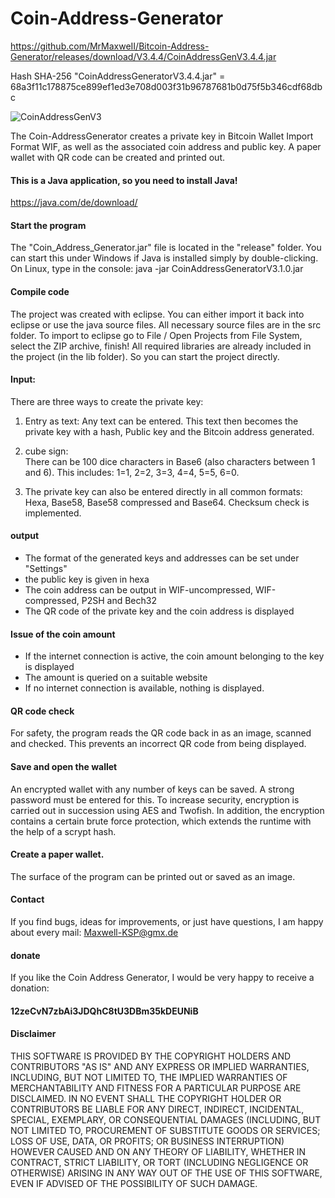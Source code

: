 # Coin-Address-Generator

https://github.com/MrMaxweII/Bitcoin-Address-Generator/releases/download/V3.4.4/CoinAddressGenV3.4.4.jar

Hash SHA-256  "CoinAddressGeneratorV3.4.4.jar"   =   68a3f11c178875ce899ef1ed3e708d003f31b96787681b0d75f5b346cdf68dbc



![CoinAddressGenV3](https://raw.githubusercontent.com/MrMaxweII/Bitcoin-Address-Generator/refs/heads/master/CoinAddressGen.png)



The Coin-AddressGenerator creates a private key in Bitcoin Wallet Import Format WIF,
as well as the associated coin address and public key.
A paper wallet with QR code can be created and printed out.

    
#### This is a Java application, so you need to install Java!
https://java.com/de/download/


#### Start the program
The "Coin_Address_Generator.jar" file is located in the "release" folder.
You can start this under Windows if Java is installed simply by double-clicking.
On Linux, type in the console: java -jar CoinAddressGeneratorV3.1.0.jar



#### Compile code
The project was created with eclipse.
You can either import it back into eclipse or use the java source files.
All necessary source files are in the src folder.
To import to eclipse go to File / Open Projects from File System, select the ZIP archive, finish!
All required libraries are already included in the project (in the lib folder). So you can start the project directly.



#### Input:
There are three ways to create the private key:

1. Entry as text:
Any text can be entered.
This text then becomes the private key with a hash,
Public key and the Bitcoin address generated.

2. cube sign:                                  
There can be 100 dice characters in Base6 (also characters between 1 and 6).
This includes: 1=1, 2=2, 3=3, 4=4, 5=5, 6=0.

3. The private key can also be entered directly in all common formats:
Hexa, Base58, Base58 compressed and Base64.
Checksum check is implemented.



#### output
- The format of the generated keys and addresses can be set under "Settings"
- the public key is given in hexa
- The coin address can be output in WIF-uncompressed, WIF-compressed, P2SH and Bech32
- The QR code of the private key and the coin address is displayed



#### Issue of the coin amount
- If the internet connection is active, the coin amount belonging to the key is displayed
- The amount is queried on a suitable website
- If no internet connection is available, nothing is displayed.



#### QR code check
For safety, the program reads the QR code back in as an image,
scanned and checked.
This prevents an incorrect QR code from being displayed.



#### Save and open the wallet

An encrypted wallet with any number of keys can be saved.
A strong password must be entered for this.
To increase security, encryption is carried out in succession using AES and Twofish.
In addition, the encryption contains a certain brute force protection, which extends the runtime with the help of a scrypt hash.



#### Create a paper wallet.
The surface of the program can be printed out or saved as an image.



#### Contact
If you find bugs, ideas for improvements, or just have questions,
I am happy about every mail: Maxwell-KSP@gmx.de


#### donate
If you like the Coin Address Generator, I would be very happy to receive a donation: 
#### 12zeCvN7zbAi3JDQhC8tU3DBm35kDEUNiB 
   



#### Disclaimer
THIS SOFTWARE IS PROVIDED BY THE COPYRIGHT HOLDERS AND CONTRIBUTORS "AS IS"
AND ANY EXPRESS OR IMPLIED WARRANTIES, INCLUDING, BUT NOT LIMITED TO, THE
IMPLIED WARRANTIES OF MERCHANTABILITY AND FITNESS FOR A PARTICULAR PURPOSE
ARE DISCLAIMED. IN NO EVENT SHALL THE COPYRIGHT HOLDER OR CONTRIBUTORS BE
LIABLE FOR ANY DIRECT, INDIRECT, INCIDENTAL, SPECIAL, EXEMPLARY, OR
CONSEQUENTIAL DAMAGES (INCLUDING, BUT NOT LIMITED TO, PROCUREMENT OF
SUBSTITUTE GOODS OR SERVICES; LOSS OF USE, DATA, OR PROFITS; OR BUSINESS
INTERRUPTION) HOWEVER CAUSED AND ON ANY THEORY OF LIABILITY, WHETHER IN
CONTRACT, STRICT LIABILITY, OR TORT (INCLUDING NEGLIGENCE OR OTHERWISE)
ARISING IN ANY WAY OUT OF THE USE OF THIS SOFTWARE, EVEN IF ADVISED OF THE
POSSIBILITY OF SUCH DAMAGE.





